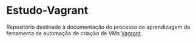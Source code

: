 # Estudo-Vagrant



Repositório destinado à documentação do processo de aprendizagem da ferramenta de automação de criação de VMs [Vagrant](git@github.com:luizfelipe1914/Estudo-Vagrant.git).